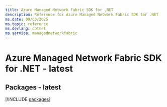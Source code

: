 ```yaml
---
title: Azure Managed Network Fabric SDK for .NET
description: Reference for Azure Managed Network Fabric SDK for .NET
ms.date: 09/03/2025
ms.topic: reference
ms.devlang: dotnet
ms.service: managednetworkfabric
---
```

# Azure Managed Network Fabric SDK for .NET - latest
## Packages - latest
[!INCLUDE [packages](managed-network-fabric-index.md)]
